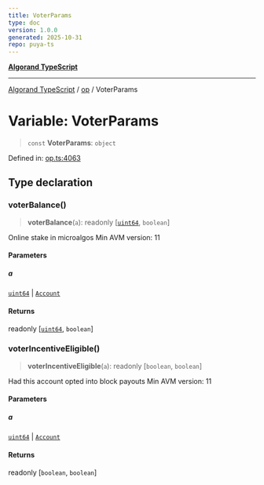 ```yaml
---
title: VoterParams
type: doc
version: 1.0.0
generated: 2025-10-31
repo: puya-ts
---
```

[**Algorand TypeScript**](../../README.md)

***

[Algorand TypeScript](../../modules.md) / [op](../README.md) / VoterParams

# Variable: VoterParams

> `const` **VoterParams**: `object`

Defined in: [op.ts:4063](https://github.com/algorandfoundation/puya-ts/blob/main/packages/algo-ts/src/op.ts#L4063)

## Type declaration

### voterBalance()

> **voterBalance**(`a`): readonly \[[`uint64`](../../index/type-aliases/uint64.md), `boolean`\]

Online stake in microalgos
Min AVM version: 11

#### Parameters

##### a

[`uint64`](../../index/type-aliases/uint64.md) | [`Account`](../../index/type-aliases/Account.md)

#### Returns

readonly \[[`uint64`](../../index/type-aliases/uint64.md), `boolean`\]

### voterIncentiveEligible()

> **voterIncentiveEligible**(`a`): readonly \[`boolean`, `boolean`\]

Had this account opted into block payouts
Min AVM version: 11

#### Parameters

##### a

[`uint64`](../../index/type-aliases/uint64.md) | [`Account`](../../index/type-aliases/Account.md)

#### Returns

readonly \[`boolean`, `boolean`\]
